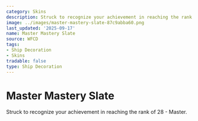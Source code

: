 ```yaml
---
category: Skins
description: Struck to recognize your achievement in reaching the rank of 28 - Master.
image: ../images/master-mastery-slate-87c9abba60.png
last_updated: '2025-09-17'
name: Master Mastery Slate
source: WFCD
tags:
- Ship Decoration
- Skins
tradable: false
type: Ship Decoration
---
```


# Master Mastery Slate

Struck to recognize your achievement in reaching the rank of 28 - Master.

